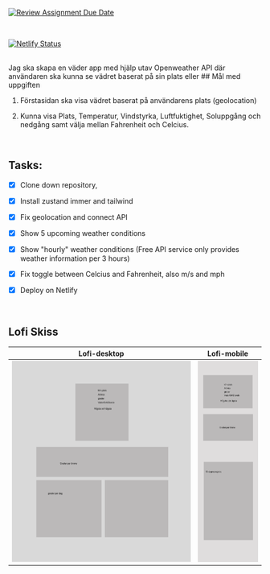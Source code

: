 [![Review Assignment Due Date](https://classroom.github.com/assets/deadline-readme-button-24ddc0f5d75046c5622901739e7c5dd533143b0c8e959d652212380cedb1ea36.svg)](https://classroom.github.com/a/rBfB12PE)

<br> 

[![Netlify Status](https://api.netlify.com/api/v1/badges/ee150467-0352-4214-b559-a767eb058f15/deploy-status)](https://app.netlify.com/sites/weather-harveybong/deploys)

<br>
Jag ska skapa en väder app med hjälp utav Openweather API där användaren ska kunna se vädret baserat på sin plats eller 
## Mål med uppgiften

1. Förstasidan ska visa vädret baserat på användarens plats (geolocation)

2. Kunna visa Plats, Temperatur, Vindstyrka, Luftfuktighet, Soluppgång och nedgång samt välja mellan Fahrenheit och Celcius.

<br> 



## Tasks:
- [x] Clone down repository,
- [x] Install zustand immer and tailwind
- [x] Fix geolocation and connect API 
- [x] Show 5 upcoming weather conditions
- [x] Show "hourly" weather conditions (Free API service only provides weather information per 3 hours)
- [x] Fix toggle between Celcius and Fahrenheit, also m/s and mph
- [x] Deploy on Netlify


<br>

## Lofi Skiss


Lofi-desktop            |  Lofi-mobile
:-------------------------:|:-------------------------:
<img src="u07-weather-app\images\lofi-desktop.png" height="400px" > | <img src="u07-weather-app\images\lofi-mobile.png" height="400px" >
